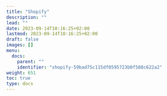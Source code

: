 ```yaml
---
title: "Shopify"
description: ""
lead: ""
date: 2023-09-14T10:16:25+02:00
lastmod: 2023-09-14T10:16:25+02:00
draft: false
images: []
menu:
  docs:
    parent: ""
    identifier: "shopify-59bad75c115df0595723b0f580c622a2"
weight: 651
toc: true
type: docs
---
```


